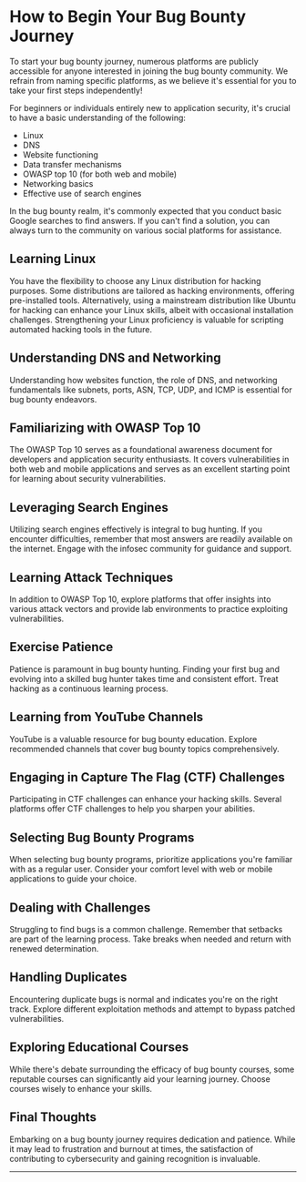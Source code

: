 # **How to Begin Your Bug Bounty Journey**

To start your bug bounty journey, numerous platforms are publicly accessible for anyone interested in joining the bug bounty community. We refrain from naming specific platforms, as we believe it's essential for you to take your first steps independently!

For beginners or individuals entirely new to application security, it's crucial to have a basic understanding of the following:

- Linux
- DNS
- Website functioning
- Data transfer mechanisms
- OWASP top 10 (for both web and mobile)
- Networking basics
- Effective use of search engines

In the bug bounty realm, it's commonly expected that you conduct basic Google searches to find answers. If you can't find a solution, you can always turn to the community on various social platforms for assistance.

## **Learning Linux**

You have the flexibility to choose any Linux distribution for hacking purposes. Some distributions are tailored as hacking environments, offering pre-installed tools. Alternatively, using a mainstream distribution like Ubuntu for hacking can enhance your Linux skills, albeit with occasional installation challenges. Strengthening your Linux proficiency is valuable for scripting automated hacking tools in the future.

## **Understanding DNS and Networking**

Understanding how websites function, the role of DNS, and networking fundamentals like subnets, ports, ASN, TCP, UDP, and ICMP is essential for bug bounty endeavors.

## **Familiarizing with OWASP Top 10**

The OWASP Top 10 serves as a foundational awareness document for developers and application security enthusiasts. It covers vulnerabilities in both web and mobile applications and serves as an excellent starting point for learning about security vulnerabilities.

## **Leveraging Search Engines**

Utilizing search engines effectively is integral to bug hunting. If you encounter difficulties, remember that most answers are readily available on the internet. Engage with the infosec community for guidance and support.

## **Learning Attack Techniques**

In addition to OWASP Top 10, explore platforms that offer insights into various attack vectors and provide lab environments to practice exploiting vulnerabilities.

## **Exercise Patience**

Patience is paramount in bug bounty hunting. Finding your first bug and evolving into a skilled bug hunter takes time and consistent effort. Treat hacking as a continuous learning process.

## **Learning from YouTube Channels**

YouTube is a valuable resource for bug bounty education. Explore recommended channels that cover bug bounty topics comprehensively.

## **Engaging in Capture The Flag (CTF) Challenges**

Participating in CTF challenges can enhance your hacking skills. Several platforms offer CTF challenges to help you sharpen your abilities.

## **Selecting Bug Bounty Programs**

When selecting bug bounty programs, prioritize applications you're familiar with as a regular user. Consider your comfort level with web or mobile applications to guide your choice.

## **Dealing with Challenges**

Struggling to find bugs is a common challenge. Remember that setbacks are part of the learning process. Take breaks when needed and return with renewed determination.

## **Handling Duplicates**

Encountering duplicate bugs is normal and indicates you're on the right track. Explore different exploitation methods and attempt to bypass patched vulnerabilities.

## **Exploring Educational Courses**

While there's debate surrounding the efficacy of bug bounty courses, some reputable courses can significantly aid your learning journey. Choose courses wisely to enhance your skills.

## **Final Thoughts**

Embarking on a bug bounty journey requires dedication and patience. While it may lead to frustration and burnout at times, the satisfaction of contributing to cybersecurity and gaining recognition is invaluable.

---
